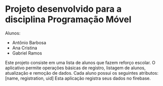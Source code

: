 # Projeto desenvolvido para a disciplina Programação Móvel

Alunos: 

- Antônio Barbosa
- Ana Cristina
- Gabriel Ramos

Este projeto consiste em uma lista de alunos que fazem reforço escolar. O aplicativo permite operações básicas de registro, listagem de alunos, atualização e remoção de dados.
Cada aluno possui os seguintes atributos: [name, registration, uid]
Esta aplicação registra seus dados no firebase.